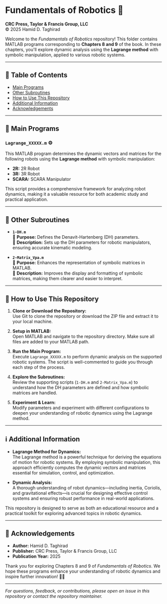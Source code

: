 # Fundamentals of Robotics 🤖

**CRC Press, Taylor & Francis Group, LLC**  
© 2025 Hamid D. Taghirad

Welcome to the *Fundamentals of Robotics* repository! This folder contains MATLAB programs corresponding to **Chapters 8 and 9** of the book. In these chapters, you'll explore dynamic analysis using the **Lagrange method** with symbolic manipulation, applied to various robotic systems.

---

## 📑 Table of Contents

- [Main Programs](#main-programs)
- [Other Subroutines](#other-subroutines)
- [How to Use This Repository](#how-to-use-this-repository)
- [Additional Information](#additional-information)
- [Acknowledgements](#acknowledgements)

---

## 🤖 Main Programs

### `Lagrange_XXXXX.m` ⚙️
This MATLAB program determines the dynamic vectors and matrices for the following robots using the **Lagrange method** with symbolic manipulation:

- **2R:** 2R Robot  
- **3R:** 3R Robot  
- **SCARA:** SCARA Manipulator  

This script provides a comprehensive framework for analyzing robot dynamics, making it a valuable resource for both academic study and practical application.

---

## 🔧 Other Subroutines

- **`1-DH.m`**  
  📌 **Purpose:** Defines the Denavit-Hartenberg (DH) parameters.  
  📖 **Description:** Sets up the DH parameters for robotic manipulators, ensuring accurate kinematic modeling.

- **`2-Matrix_Vpa.m`**  
  📌 **Purpose:** Enhances the representation of symbolic matrices in MATLAB.  
  📖 **Description:** Improves the display and formatting of symbolic matrices, making them clearer and easier to interpret.

---

## 🚀 How to Use This Repository

1. **Clone or Download the Repository:**  
   Use Git to clone the repository or download the ZIP file and extract it to your local machine.

2. **Setup in MATLAB:**  
   Open MATLAB and navigate to the repository directory. Make sure all files are added to your MATLAB path.

3. **Run the Main Program:**  
   Execute `Lagrange_XXXXX.m` to perform dynamic analysis on the supported robotic systems. The script is well-commented to guide you through each step of the process.

4. **Explore the Subroutines:**  
   Review the supporting scripts (`1-DH.m` and `2-Matrix_Vpa.m`) to understand how the DH parameters are defined and how symbolic matrices are handled.

5. **Experiment & Learn:**  
   Modify parameters and experiment with different configurations to deepen your understanding of robotic dynamics using the Lagrange method.

---

## ℹ️ Additional Information

- **Lagrange Method for Dynamics:**  
  The Lagrange method is a powerful technique for deriving the equations of motion for robotic systems. By employing symbolic manipulation, this approach efficiently computes the dynamic vectors and matrices essential for simulation, control, and optimization.

- **Dynamic Analysis:**  
  A thorough understanding of robot dynamics—including inertia, Coriolis, and gravitational effects—is crucial for designing effective control systems and ensuring robust performance in real-world applications.

This repository is designed to serve as both an educational resource and a practical toolkit for exploring advanced topics in robotic dynamics.

---

## 🙏 Acknowledgements

- **Author:** Hamid D. Taghirad  
- **Publisher:** CRC Press, Taylor & Francis Group, LLC  
- **Publication Year:** 2025

Thank you for exploring Chapters 8 and 9 of *Fundamentals of Robotics*. We hope these programs enhance your understanding of robotic dynamics and inspire further innovation! 🤖✨

---

*For questions, feedback, or contributions, please open an issue in this repository or contact the repository maintainer.*
